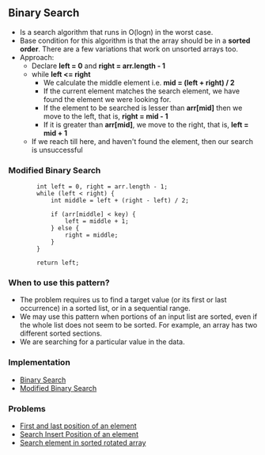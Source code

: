 ## Binary Search
* Is a search algorithm that runs in O(logn) in the worst case.
* Base condition for this algorithm is that the array should be in a **sorted order**. There are a few variations that work on unsorted arrays too.
* Approach:
  * Declare **left = 0** and **right = arr.length - 1**
  * while **left <= right**
    * We calculate the middle element i.e. **mid = (left + right) / 2**
    * If the current element matches the search element, we have found the element we were looking for.
    * If the element to be searched is lesser than **arr[mid]** then we move to the left, that is, **right = mid - 1**
    * If it is greater than **arr[mid]**, we move to the right, that is, **left = mid + 1**
  * If we reach till here, and haven't found the element, then our search is unsuccessful

### Modified Binary Search
````
        int left = 0, right = arr.length - 1;
        while (left < right) {
            int middle = left + (right - left) / 2;

            if (arr[middle] < key) {
                left = middle + 1;
            } else {
                right = middle;
            }
        }

        return left;
````

### When to use this pattern?
* The problem requires us to find a target value (or its first or last occurrence) in a sorted list, or in a sequential range.
* We may use this pattern when portions of an input list are sorted, even if the whole list does not seem to be sorted. For example, an array has two different sorted sections.
* We are searching for a particular value in the data.

### Implementation
* [Binary Search](BinarySearch.java)
* [Modified Binary Search](LeftmostBinarySearch.java)

### Problems
* [First and last position of an element](FirstAndLastPositionOfElement.java)
* [Search Insert Position of an element](SearchInsertPosition.java)
* [Search element in sorted rotated array](SearchInSortedRotatedArray.java)
